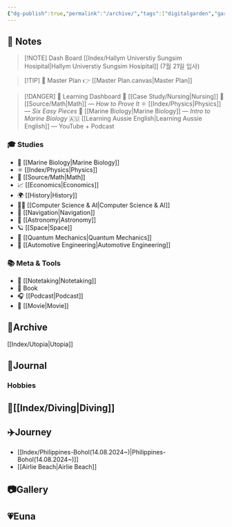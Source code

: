 ```yaml
---
{"dg-publish":true,"permalink":"/archive/","tags":["digitalgarden","gardenEntry"],"created":"2025-07-22T18:31:14.226+09:00","updated":"2025-08-20T11:20:49.384+09:00"}
---
```


## 🧠 Notes
>[!NOTE] Dash Board
> [[Index/Hallym Universtiy Sungsim Hosipital\|Hallym Universtiy Sungsim Hosipital]] (7월 21일 입사) 


> [!TIP] 🧭 Master Plan
> 👉 [[Master Plan.canvas|Master Plan]]

> [!DANGER] 🧪 Learning Dashboard
> 💉 [[Case Study/Nursing\|Nursing]]
> 📘 [[Source/Math\|Math]] — *How to Prove It*
⚛️ [[Index/Physics\|Physics]] — *Six Easy Pieces*
🌊 [[Marine Biology\|Marine Biology]] — *Intro to Marine Biology*
🇦🇺 [[Learning Aussie English\|Learning Aussie English]] — YouTube + Podcast 

### 🎓 Studies
- 🌊 [[Marine Biology\|Marine Biology]]
- ⚛️ [[Index/Physics\|Physics]]
- 📘 [[Source/Math\|Math]]
- 📈 [[Economics\|Economics]]
- 🌍 [[History\|History]]
- 👨‍💻 [[Computer Science & AI\|Computer Science & AI]]
- 🧭 [[Navigation\|Navigation]]
- 🌌 [[Astronomy\|Astronomy]]
- 🪐 [[Space\|Space]]
- 🔬 [[Quantum Mechanics\|Quantum Mechanics]]
- 🚗 [[Automotive Engineering\|Automotive Engineering]]

### 📚 Meta & Tools
- 📑 [[Notetaking\|Notetaking]]
- 📕 Book 
- 🎧 [[Podcast\|Podcast]]
- 🎥 [[Movie\|Movie]]

## 💾Archive
[[Index/Utopia\|Utopia]]

## 📒Journal 

### Hobbies
## 🐠[[Index/Diving\|Diving]] 
## ✈️Journey 
- [[Index/Philippines-Bohol(14.08.2024~)\|Philippines-Bohol(14.08.2024~)]]
- [[Airlie Beach\|Airlie Beach]]
## 📷Gallery 


## 💗Euna